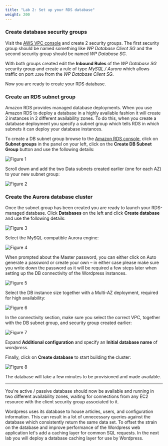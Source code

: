 ```yaml
---
title: "Lab 2: Set up your RDS database"
weight: 200
---
```


### Create database security groups

Visit the [AWS VPC console](https://console.aws.amazon.com/vpc/home) and create 2 security groups.  The first security group should be named something like *WP Database Client SG* and the second security group should be named *WP Database SG*.  

With both groups created edit the **Inbound Rules** of the *WP Database SG* security group and create a rule of type *MySQL / Aurora* which allows traffic on port `3306` from the *WP Database Client SG*.

Now you are ready to create your RDS database.

### Create an RDS subnet group

Amazon RDS provides managed database deployments.  When you use Amazon RDS to deploy a database in a highly available fashion it will create 2 instances in 2 different availability zones.  To do this, when you create a database deployment you specify a subnet group which tells RDS in which subnets it can deploy your database instances.  

To create a DB subnet group browse to the [Amazon RDS console](https://console.aws.amazon.com/rds/home), click on **Subnet groups** in the panel on your left, click on the **Create DB Subnet Group** button and use the following details:


![Figure 1](/images/rds1.png)

Scroll down and add the two Data subnets created earlier (one for each AZ) to your new subnet group:

![Figure 2](/images/rds2.png)

### Create the Aurora database cluster

Once the subnet group has been created you are ready to launch your RDS-managed database.  Click **Databases** on the left and click **Create database** and use the following details:

![Figure 3](/images/rds3.png)

Select the MySQL-compatible Aurora engine:

![Figure 4](/images/rds4.png)

When prompted about the Master password, you can either click on Auto generate a password or create your own – in either case please make sure you write down the password as it will be required a few steps later when setting up the DB connectivity of the Wordpress instances.

![Figure 5](/images/rds5.png)

Select the DB instance size together with a Multi-AZ deployment, required for high availability:

![Figure 6](/images/rds6.png)

In the connectivity section, make sure you select the correct VPC, together with the DB subnet group, and security group created earlier:

![Figure 7](/images/rds7.png)

Expand **Additional configuration** and specify an **Initial database name** of *wordpress*.

Finally, click on **Create database** to start building the cluster:

![Figure 8](/images/rds8.png)

The database will take a few minutes to be provisioned and made available.  

---

You're active / passive database should now be available and running in two different availability zones, waiting for connections from any EC2 resource with the client security group associated to it.  

Wordpress uses its database to house articles, users, and configuration information.  This can result in a lot of unnecessary queries against the database which consistently return the same data set.  To offset the strain on the database and improve performance of the Wordpress web application let's add a caching layer for common SQL requests.  In the next lab you will deploy a database caching layer for use by Wordpress.
